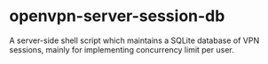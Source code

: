 # openvpn-server-session-db
A server-side shell script which maintains a SQLite database of VPN sessions, mainly for implementing concurrency limit per user.
